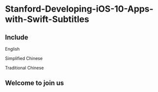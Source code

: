 # Stanford-Developing-iOS-10-Apps-with-Swift-Subtitles

## Include


English
 

Simplified Chinese


Traditional Chinese



## Welcome to join us
